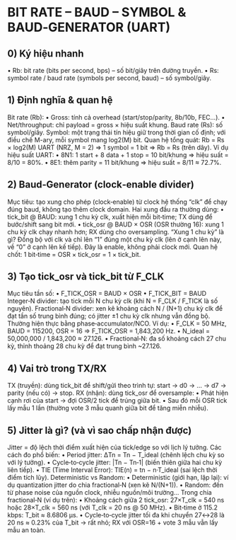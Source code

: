 # BIT RATE – BAUD – SYMBOL & BAUD‑GENERATOR (UART)

## 0) Ký hiệu nhanh

•	Rb: bit rate (bits per second, bps) – số bit/giây trên đường truyền.
•	Rs: symbol rate / baud rate (symbols per second, baud) – số symbol/giây.

## 1) Định nghĩa & quan hệ

Bit rate (Rb):
•	Gross: tính cả overhead (start/stop/parity, 8b/10b, FEC…).
•	Net/throughput: chỉ payload = gross × hiệu suất khung.
Baud rate (Rs): số symbol/giây.
Symbol: một trạng thái tín hiệu giữ trong thời gian cố định; với điều chế M-ary, mỗi symbol mang log2(M) bit.
Quan hệ tổng quát:
Rb = Rs × log2(M)
UART (NRZ, M = 2) ⇒ 1 symbol = 1 bit ⇒ Rb = Rs (trên dây).
Ví dụ hiệu suất UART:
•	8N1: 1 start + 8 data + 1 stop = 10 bit/khung ⇒ hiệu suất = 8/10 = 80%.
•	8E1: thêm parity = 11 bit/khung ⇒ hiệu suất = 8/11 ≈ 72.7%.

## 2) Baud‑Generator (clock‑enable divider)

Mục tiêu: tạo xung cho phép (clock‑enable) từ clock hệ thống “clk” để chạy đúng baud, không tạo thêm clock domain.
Hai xung đầu ra thường dùng:
•	tick_bit @ BAUD: xung 1 chu kỳ clk, xuất hiện mỗi bit‑time; TX dùng để bước/shift sang bit mới.
•	tick_osr @ BAUD × OSR (OSR thường 16): xung 1 chu kỳ clk chạy nhanh hơn; RX dùng cho oversampling.
“Xung 1 chu kỳ” là gì? Đồng bộ với clk và chỉ lên “1” đúng một chu kỳ clk (lên ở cạnh lên này, về “0” ở cạnh lên kế tiếp). Đây là enable, không phải clock mới.
Quan hệ chốt: 1 bit‑time = OSR × tick_osr = 1 × tick_bit.

## 3) Tạo tick_osr và tick_bit từ F_CLK

Mục tiêu tần số:
•	F_TICK_OSR = BAUD × OSR
•	F_TICK_BIT = BAUD
Integer‑N divider: tạo tick mỗi N chu kỳ clk (khi N = F_CLK / F_TICK là số nguyên).
Fractional‑N divider: xen kẽ khoảng cách N / (N+1) chu kỳ clk để đạt tần số trung bình đúng; có jitter ±1 chu kỳ clk nhưng vẫn đồng bộ. Thường hiện thực bằng phase‑accumulator/NCO.
Ví dụ:
•	F_CLK = 50 MHz, BAUD = 115200, OSR = 16 ⇒ F_TICK_OSR = 1,843,200 Hz.
•	N_ideal = 50,000,000 / 1,843,200 ≈ 27.126.
•	Fractional‑N: đa số khoảng cách 27 chu kỳ, thỉnh thoảng 28 chu kỳ để đạt trung bình ~27.126.

## 4) Vai trò trong TX/RX

TX (truyền): dùng tick_bit để shift/gửi theo trình tự: start → d0 → … → d7 → parity (nếu có) → stop.
RX (nhận): dùng tick_osr để oversample:
•	Phát hiện cạnh rơi của start → đợi OSR/2 tick để trúng giữa bit.
•	Sau đó mỗi OSR tick lấy mẫu 1 lần (thường vote 3 mẫu quanh giữa bit để tăng miễn nhiễu).

## 5) Jitter là gì? (và vì sao chấp nhận được)

Jitter = độ lệch thời điểm xuất hiện của tick/edge so với lịch lý tưởng.
Các cách đo phổ biến:
•	Period jitter: ΔTn = Tn − T_ideal (chênh lệch chu kỳ so với lý tưởng).
•	Cycle‑to‑cycle jitter: |Tn − Tn‑1| (biến thiên giữa hai chu kỳ liên tiếp).
•	TIE (Time Interval Error): TIE(n) = tn − n·T_ideal (sai lệch thời điểm tích lũy).
Deterministic vs Random:
•	Deterministic (giới hạn, lặp lại): ví dụ quantization jitter do chia fractional‑N (xen kẽ N/(N+1)).
•	Random: đến từ phase noise của nguồn clock, nhiễu nguồn/môi trường…
Trong chia fractional‑N (ví dụ trên):
•	Khoảng cách giữa 2 tick_osr: 27×T_clk = 540 ns hoặc 28×T_clk = 560 ns (với T_clk = 20 ns @ 50 MHz).
•	Bit‑time ở 115.2 kbps: T_bit ≈ 8.6806 µs.
•	Cycle‑to‑cycle jitter tối đa khi chuyển 27↔28 là 20 ns ≈ 0.23% của T_bit → rất nhỏ; RX với OSR=16 + vote 3 mẫu vẫn lấy mẫu an toàn.
